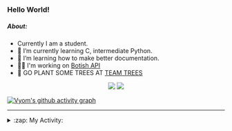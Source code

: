 ### Hello World!

##### About:
- Currently I am a student.
- 🌱 I’m currently learning C, intermediate Python.
- 🌱 I’m learning how to make better documentation.
- 👨‍💻 I'm working on [Botish API](https://github.com/Vyvy-vi/api)
- 🌱 GO PLANT SOME TREES AT [TEAM TREES](https://teamtrees.org/)

<p align="center">
  <a href="https://twitter.com/Vyvy_viM"><img target="_blank" src="https://img.shields.io/badge/twitter%20@Vyvy_viM-0D95E8?style=for-the-badge&logo=twitter&logoColor=white"/></a> 
  <a href="https://vyvy-vi.github.io/portfolio"><img target="_blank" src="https://img.shields.io/badge/-I_love_open_source-green?style=for-the-badge&logo=github&logoColor=black"/></a> 
</p>

[![Vyom's github activity graph](https://activity-graph.herokuapp.com/graph?username=Vyvy-vi)](https://github.com/ashutosh00710/github-readme-activity-graph)

---
<details>
  <summary>:zap: My Activity:</summary>
  
<!--START_SECTION:waka-->
![Code Time](http://img.shields.io/badge/Code%20Time-599%20hrs%2050%20mins-blue)

**I'm a Night 🦉** 

```text
🌞 Morning    43 commits     ██░░░░░░░░░░░░░░░░░░░░░░░   7.99% 
🌆 Daytime    138 commits    ██████░░░░░░░░░░░░░░░░░░░   25.65% 
🌃 Evening    165 commits    ███████░░░░░░░░░░░░░░░░░░   30.67% 
🌙 Night      192 commits    █████████░░░░░░░░░░░░░░░░   35.69%

```
📅 **I'm Most Productive on Sunday** 

```text
Monday       52 commits     ██░░░░░░░░░░░░░░░░░░░░░░░   9.67% 
Tuesday      98 commits     ████░░░░░░░░░░░░░░░░░░░░░   18.22% 
Wednesday    78 commits     ███░░░░░░░░░░░░░░░░░░░░░░   14.5% 
Thursday     68 commits     ███░░░░░░░░░░░░░░░░░░░░░░   12.64% 
Friday       51 commits     ██░░░░░░░░░░░░░░░░░░░░░░░   9.48% 
Saturday     60 commits     ██░░░░░░░░░░░░░░░░░░░░░░░   11.15% 
Sunday       131 commits    ██████░░░░░░░░░░░░░░░░░░░   24.35%

```


📊 **This Week I Spent My Time On** 

```text
🔥 Editors: 
Vim                      13 hrs 4 mins       ███████████████░░░░░░░░░░   61.09% 
Unknown Editor           5 hrs 30 mins       ██████░░░░░░░░░░░░░░░░░░░   25.71% 
VS Code                  2 hrs 49 mins       ███░░░░░░░░░░░░░░░░░░░░░░   13.19%

🐱‍💻 Projects: 
praise_backend_js        9 hrs 57 mins       ███████████░░░░░░░░░░░░░░   46.56% 
Unknown Project          5 hrs 58 mins       ███████░░░░░░░░░░░░░░░░░░   27.95% 
Address-book-gui         2 hrs 2 mins        ██░░░░░░░░░░░░░░░░░░░░░░░   9.58% 
CSF102                   1 hr 18 mins        █░░░░░░░░░░░░░░░░░░░░░░░░   6.13% 
CSF                      1 hr 17 mins        █░░░░░░░░░░░░░░░░░░░░░░░░   6.05%

```


 Last Updated on 23/01/2022 01:54:15 UTC
<!--END_SECTION:waka-->
</details>
